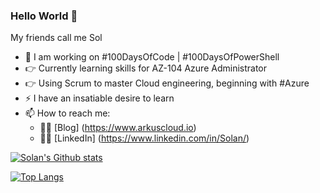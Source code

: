 ### Hello World 👋

My friends call me Sol

- 🔭 I am working on #100DaysOfCode | #100DaysOfPowerShell
- :point_right: Currently learning skills for AZ-104 Azure Administrator
- :point_right: Using Scrum to master Cloud engineering, beginning with #Azure
- ⚡ I have an insatiable desire to learn
- 📫 How to reach me:
  - :man_technologist: [Blog] (https://www.arkuscloud.io)
  - :man_technologist: [LinkedIn] (https://www.linkedin.com/in/Solan/)

[![Solan's Github stats](https://github-readme-stats.vercel.app/api?username=arkuscloud&count_private=true&show_icons=true&theme=radical&hide_rank=false)](https://github.com/arkuscloud/github-readme-stats)


[![Top Langs](https://github-readme-stats.vercel.app/api/top-langs/?username=arkuscloud&layout=compact)](https://github.com/anuraghazra/github-readme-stats)
